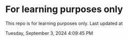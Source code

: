 # For learning purposes only
This repo is for learning purposes only.
Last updated at

Tuesday, September 3, 2024 4:09:45 PM


